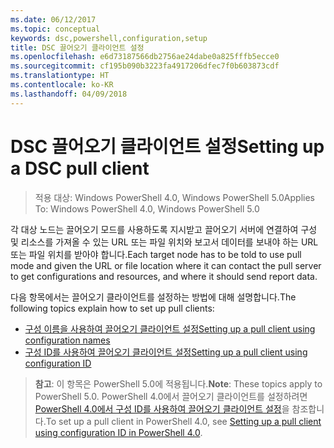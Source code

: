 ```yaml
---
ms.date: 06/12/2017
ms.topic: conceptual
keywords: dsc,powershell,configuration,setup
title: DSC 끌어오기 클라이언트 설정
ms.openlocfilehash: e6d73187566db2756ae24dabe0a825fffb5ecce0
ms.sourcegitcommit: cf195b090b3223fa4917206dfec7f0b603873cdf
ms.translationtype: HT
ms.contentlocale: ko-KR
ms.lasthandoff: 04/09/2018
---
```

# <a name="setting-up-a-dsc-pull-client"></a><span data-ttu-id="f99e8-103">DSC 끌어오기 클라이언트 설정</span><span class="sxs-lookup"><span data-stu-id="f99e8-103">Setting up a DSC pull client</span></span>

> <span data-ttu-id="f99e8-104">적용 대상: Windows PowerShell 4.0, Windows PowerShell 5.0</span><span class="sxs-lookup"><span data-stu-id="f99e8-104">Applies To: Windows PowerShell 4.0, Windows PowerShell 5.0</span></span>

<span data-ttu-id="f99e8-105">각 대상 노드는 끌어오기 모드를 사용하도록 지시받고 끌어오기 서버에 연결하여 구성 및 리소스를 가져올 수 있는 URL 또는 파일 위치와 보고서 데이터를 보내야 하는 URL 또는 파일 위치를 받아야 합니다.</span><span class="sxs-lookup"><span data-stu-id="f99e8-105">Each target node has to be told to use pull mode and given the URL or file location where it can contact the pull server to get configurations and resources, and where it should send report data.</span></span>


<span data-ttu-id="f99e8-106">다음 항목에서는 끌어오기 클라이언트를 설정하는 방법에 대해 설명합니다.</span><span class="sxs-lookup"><span data-stu-id="f99e8-106">The following topics explain how to set up pull clients:</span></span>

* [<span data-ttu-id="f99e8-107">구성 이름을 사용하여 끌어오기 클라이언트 설정</span><span class="sxs-lookup"><span data-stu-id="f99e8-107">Setting up a pull client using configuration names</span></span>](pullClientConfigNames.md)
* [<span data-ttu-id="f99e8-108">구성 ID를 사용하여 끌어오기 클라이언트 설정</span><span class="sxs-lookup"><span data-stu-id="f99e8-108">Setting up a pull client using configuration ID</span></span>](pullClientConfigID.md)

> <span data-ttu-id="f99e8-109">**참고**: 이 항목은 PowerShell 5.0에 적용됩니다.</span><span class="sxs-lookup"><span data-stu-id="f99e8-109">**Note**: These topics apply to PowerShell 5.0.</span></span> <span data-ttu-id="f99e8-110">PowerShell 4.0에서 끌어오기 클라이언트를 설정하려면 [PowerShell 4.0에서 구성 ID를 사용하여 끌어오기 클라이언트 설정](pullClientConfigID4.md)을 참조합니다.</span><span class="sxs-lookup"><span data-stu-id="f99e8-110">To set up a pull client in PowerShell 4.0, see [Setting up a pull client using configuration ID in PowerShell 4.0](pullClientConfigID4.md).</span></span>